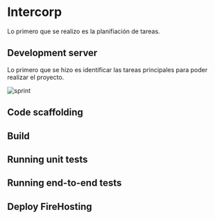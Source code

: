 # Intercorp

Lo primero que se realizo es la planifiación de tareas.

## Development server

Lo primero que se hizo es identificar las tareas principales para poder realizar el proyecto.

![sprint](https://image.ibb.co/iuK8v8/20180601_112848_1.jpg)

## Code scaffolding


## Build



## Running unit tests



## Running end-to-end tests


## Deploy FireHosting


